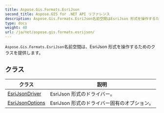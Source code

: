 ```yaml
---
title: Aspose.Gis.Formats.EsriJson
second_title: Aspose.GIS for .NET API リファレンス
description: Aspose.Gis.Formats.EsriJson名前空間はEsriJson 形式を操作するためのクラスを提供します
type: docs
weight: 40
url: /ja/net/aspose.gis.formats.esrijson/
---
```

`Aspose.Gis.Formats.EsriJson`名前空間は、EsriJson 形式を操作するためのクラスを提供します。

## クラス

| クラス | 説明 |
| --- | --- |
| [EsriJsonDriver](./esrijsondriver/) | EsriJson 形式のドライバー。 |
| [EsriJsonOptions](./esrijsonoptions/) | EsriJson 形式のドライバー固有のオプション。 |


